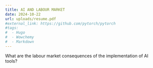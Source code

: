 ```yaml
---
title: AI AND LABOUR MARKET
date: 2024-10-22
url: uploads/resume.pdf
#external_link: https://github.com/pytorch/pytorch
#tags:
#  - Hugo
#  - Wowchemy
#  - Markdown
---
```


What are the labour market consequences of the implementation of AI tools?

<!--more-->
